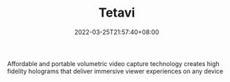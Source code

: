 ﻿---
weight: 
title: "Tetavi"
description: "Affordable and portable volumetric video capture technology creates high fidelity holograms that deliver immersive viewer experiences on any device"
date: 2022-03-25T21:57:40+08:00
lastmod: 2022-03-25T16:45:40+08:00
draft: false
authors: ["Metabd"]
featuredImage: "322.jpg"
link: "https://www.tetavi.com/"
tags: ["Tetavi","AR/VR/MR/XR"]
categories: ["navigation"]
navigation: ["AR/VR/MR/XR"]
lightgallery: true
toc: true
pinned: false
recommend: false
recommend1: false
---
Affordable and portable volumetric video capture technology creates high fidelity holograms that deliver immersive viewer experiences on any device

